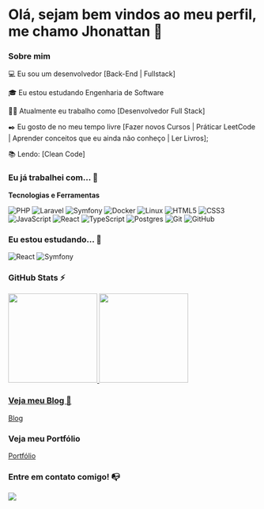 # Olá, sejam bem vindos ao meu perfil, me chamo Jhonattan 👋

### Sobre mim

💻 Eu sou um desenvolvedor [Back-End | Fullstack]

🎓 Eu estou estudando Engenharia de Software

👩‍💻 Atualmente eu trabalho como [Desenvolvedor Full Stack]

✒️ Eu gosto de no meu tempo livre [Fazer novos Cursos | Práticar LeetCode | Aprender conceitos que eu ainda não conheço | Ler Livros];

📚 Lendo: [Clean Code]

### Eu já trabalhei com... 🔧

**Tecnologias e Ferramentas**

<!-- (Aqui você pode adicionar tecnologias que aprendeu no curso, já listamos algumas delas, e outras que já domina)) -->

![PHP](https://img.shields.io/badge/php-%23E34F26.svg?style=for-the-badge&logo=php&logoColor=white&color=blue)
![Laravel](https://img.shields.io/badge/laravel-%23E34F26.svg?style=for-the-badge&logo=laravel&logoColor=white&color=F3392E)
![Symfony](https://img.shields.io/badge/symfony-%23E34F26.svg?style=for-the-badge&logo=symfony&logoColor=black&color=white)
![Docker](https://img.shields.io/badge/docker-%23E34F26.svg?style=for-the-badge&logo=docker&logoColor=blue&color=white)
![Linux](https://img.shields.io/badge/linux-%23E34F26.svg?style=for-the-badge&logo=linux&logoColor=black&color=white)
![HTML5](https://img.shields.io/badge/html5-%23E34F26.svg?style=for-the-badge&logo=html5&logoColor=white)
![CSS3](https://img.shields.io/badge/css3-%231572B6.svg?style=for-the-badge&logo=css3&logoColor=white)
![JavaScript](https://img.shields.io/badge/javascript-%23323330.svg?style=for-the-badge&logo=javascript&logoColor=%23F7DF1E)
![React](https://img.shields.io/badge/react-%2320232a.svg?style=for-the-badge&logo=react&logoColor=%2361DAFB)
![TypeScript](https://img.shields.io/badge/typescript-%23007ACC.svg?style=for-the-badge&logo=typescript&logoColor=white)
![Postgres](https://img.shields.io/badge/postgres-%23316192.svg?style=for-the-badge&logo=postgresql&logoColor=white)
![Git](https://img.shields.io/badge/git-%23F05033.svg?style=for-the-badge&logo=git&logoColor=white)
![GitHub](https://img.shields.io/badge/github-%23121011.svg?style=for-the-badge&logo=github&logoColor=white)

### Eu estou estudando... 🧩

![React](https://img.shields.io/badge/react-%2320232a.svg?style=for-the-badge&logo=react&logoColor=%2361DAFB)
![Symfony](https://img.shields.io/badge/symfony-%23E34F26.svg?style=for-the-badge&logo=symfony&logoColor=black&color=white)


### GitHub Stats ⚡
<div>
<a href="https://github.com/jhondev123">
<img height="180em" src="https://github-readme-stats.vercel.app/api/top-langs/?username=jhondev123&layout=compact&langs_count=7&theme=dracula"/>
<img height="180em" src="https://github-readme-stats.vercel.app/api?username=jhondev123&show_icons=true&theme=dracula&include_all_commits=true&count_private=true"/>
</div>

### Veja meu Blog 📖
[Blog](https://jhondev123.github.io)

### Veja meu Portfólio
[Portfólio](https://jhondev123.github.io/portfolio)


### Entre em contato comigo! 📭
<div>
<a href="https://www.linkedin.com/in/jhonattan-curtarelli" target="_blank"><img src="https://img.shields.io/badge/-LinkedIn-%230077B5?style=for-the-badge&logo=linkedin&logoColor=white" target="_blank"></a>   
</div>
